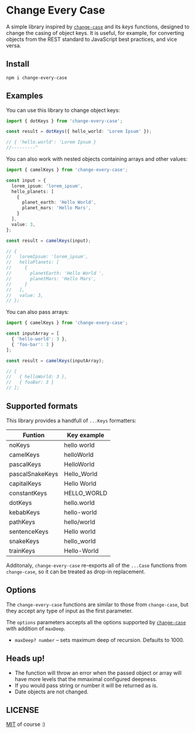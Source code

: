 # Change Every Case

A simple library inspired by [`change-case`][1] and its _keys_ functions,
designed to change the casing of object keys. It is useful, for example,
for converting objects from the REST standard to JavaScript best practices,
and vice versa.

## Install

```
npm i change-every-case
```

## Examples

You can use this library to change object keys:

```ts
import { dotKeys } from 'change-every-case';

const result = dotKeys({ hello_world: 'Lorem Ipsum' });

// { 'hello.world': 'Lorem Ipsum }
//---------^
```

You can also work with nested objects containing arrays and other values:

```ts
import { camelKeys } from 'change-every-case';

const input = {
  lorem_ipsum: 'lorem_ipsum',
  hello_planets: [
    {
      planet_earth: 'Hello World',
      planet_mars: 'Hello Mars',
    }
  ],
  value: 3,
};

const result = camelKeys(input);

// {
//   loremIpsum: 'lorem_ipsum',
//   helloPlanets: [
//     {
//       planetEarth: 'Hello World ',
//       planetMars: 'Hello Mars',
//     }
//   ],
//   value: 3,
// };
```

You can also pass arrays:

```ts
import { camelKeys } from 'change-every-case';

const inputArray = [
  { 'hello-world': 3 },
  { 'foo-bar': 3 }
];

const result = camelKeys(inputArray);

// [
//   { helloWorld: 3 },
//   { fooBar: 3 }
// ];
```

## Supported formats

This library provides a handfull of `...Keys` formatters:

| **Funtion**     | **Key example** |
|-----------------|-----------------|
| noKeys          | hello world     |
| camelKeys       | helloWorld      |
| pascalKeys      | HelloWorld      |
| pascalSnakeKeys | Hello_World     |
| capitalKeys     | Hello World     |
| constantKeys    | HELLO_WORLD     |
| dotKeys         | hello.world     |
| kebabKeys       | hello-world     |
| pathKeys        | hello/world     |
| sentenceKeys    | Hello world     |
| snakeKeys       | hello_world     |
| trainKeys       | Hello-World     |

Additonaly, `change-every-case` re-exports all of the `...Case` functions
from `change-case`, so it can be treated as drop-in replacement.

## Options

The `change-every-case` functions are similar to those from `change-case`,
but they accept any type of input as the first parameter.

The `options` parameters accepts all the options supported by
[`change-case`][2] with addition of `maxDeep`.

* `maxDeep? number` – sets maximum deep of recursion. Defaults to 1000.

## Heads up!

* The function will throw an error when the passed object or array will
have more levels that the mmaximal configured deepness.
* If you would pass string or number it will be returned as is.
* Date objects are not changed.

## LICENSE

[MIT](./LICENSE) of course :)

[1]: https://www.npmjs.com/package/change-case
[2]: https://www.npmjs.com/package/change-case#usage